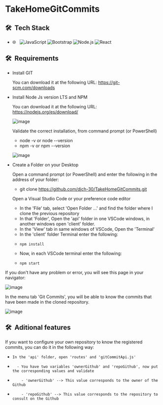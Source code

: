 # TakeHomeGitCommits

<h2> 🛠 &nbsp;Tech Stack</h2>

- 🌐 &nbsp;
  ![JavaScript](https://img.shields.io/badge/-JavaScript-333333?style=flat&logo=javascript)
  ![Bootstrap](https://img.shields.io/badge/-Bootstrap-333333?style=flat&logo=bootstrap&logoColor=563D7C)
  ![Node.js](https://img.shields.io/badge/-Node.js-333333?style=flat&logo=node.js)
  ![React](https://img.shields.io/badge/-React-333333?style=flat&logo=react)
  
  
<h2> 🛠 &nbsp;Requirements</h2>
  
 - Install GIT
 
    You can download it at the following URL:
    https://git-scm.com/downloads

 - Install Node Js version LTS and NPM
   
   You can download it at the following URL:
   https://nodejs.org/es/download/
   
   ![image](https://user-images.githubusercontent.com/91024142/133953658-95c9b9e0-806a-40cc-9969-daef334ba6fb.png)

   Validate the correct installation, from command prompt (or PowerShell)
   
    - node -v or node --version
    - npm -v or npm --version
    
   ![image](https://user-images.githubusercontent.com/91024142/133953638-501e58dc-a827-413e-bf94-bdc53142bf9f.png)

 
 - Create a Folder on your Desktop

   Open a command prompt (or PowerShell) and enter the following in the address of your folder:
   
   - git clone https://github.com/djch-30/TakeHomeGitCommits.git

   Open a Visual Studio Code or your preference code editor
   
    - In the 'File' tab, select 'Open Folder ...' and find the folder where I clone the previous repository
    - In that 'Folder', Open the 'api' folder in one VSCode windows, in another windows open 'client' folder.
    - In the 'View' tab in same windows of VSCode, Open the 'Terminal'
    -   In the 'client' folder Terminal enter the following:
    -     npm install
    -   Now, in each VSCode terminal enter the following:
    -     npm start

  If you don't have any problem or error, you will see this page in your navigator:
  
  ![image](https://user-images.githubusercontent.com/91024142/133954569-94676742-a074-4000-b3ae-a13829fd19d6.png)

  In the menu tab 'Git Commits', you will be able to know the commits that have been made in the cloned repository.
  
  ![image](https://user-images.githubusercontent.com/91024142/133956140-f20127b0-a721-4cc0-a1a5-b7778b43f407.png)
  
  
<h2> 🛠 &nbsp;Aditional features</h2>

  If you want to configure your own repository to know the registered commits, you can do it in the following way:
  -     In the 'api' folder, open 'routes' and 'gitCommitApi.js'
  -       - You have two variables 'ownerGithub' and 'repoGithub', now put the corresponding values and validate
  -         - 'ownerGithub' --> This value corresponds to the owner of the Github
  -         - 'repoGithub' --> This value corresponds to the repository to consult on the Github
  

      
